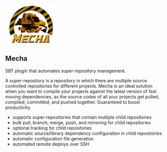 
![Mecha](/docs/mecha-logo-128.png)

## Mecha

SBT plugin that automates super-repository management.

A super-repository is a repository in which there are multiple source controlled
repositories for different projects.
Mecha is an ideal solution when you want to compile your projects against the
latest version of fast moving dependencies, as the source codes of all your projects
get pulled, compiled, committed, and pushed together.
Guaranteed to boost productivity.

- supports super-repositories that contain multiple child repositories
- bulk pull, branch, merge, push, and mirroring for child repositories
- optional tracking for child repositories
- automatic source/library dependency configuration in child repositories
- automatic configuration file generation
- automated remote deploys over SSH
